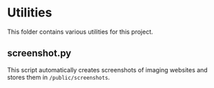 # Utilities

This folder contains various utilities for this project.

## screenshot.py

This script automatically creates screenshots of imaging websites and stores them in `/public/screenshots`.
